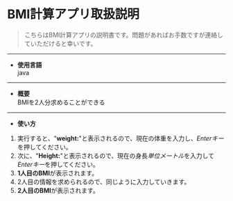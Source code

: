 # BMI計算アプリ取扱説明  
> こちらはBMI計算アプリの説明書です。問題があればお手数ですが連絡していただけると幸いです。  
---
- **使用言語**  
java
---
- **概要**  
BMIを2人分求めることができる
---
- **使い方**  
1. 実行すると、"**weight:**"と表示されるので、現在の体重を入力し、*Enterキー*を押してください。  
2. 次に、"**Height:**"と表示されるので、現在の身長*単位メートル*を入力して*Enterキー*を押してください。  
3. **1人目のBMI**が表示されます。
4. 2人目の情報を求められるので、同じように入力していきます。
5. **2人目のBMI**が表示されます。

